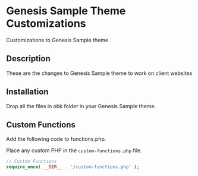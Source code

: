 # Genesis Sample Theme Customizations

Customizations to Genesis Sample theme

## Description

These are the changes to Genesis Sample theme to work on client websites

## Installation

Drop all the files in obk folder in your Genesis Sample theme.

## Custom Functions

Add the following code to functions.php.

Place any custom PHP in the `custom-functions.php` file.

```php
// Custom Functions
require_once( __DIR__ . '/custom-functions.php' );
```